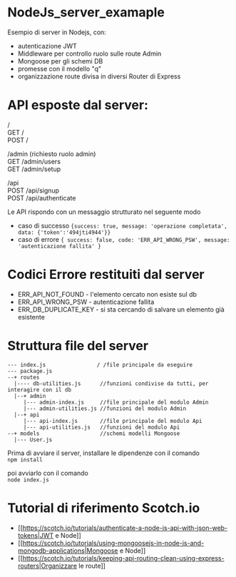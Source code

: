 # NodeJs_server_examaple
Esempio di server in Nodejs, con: 
- autenticazione JWT
- Middleware per controllo ruolo sulle route Admin
- Mongoose per gli schemi DB
- promesse con il modello "q"
- organizzazione route divisa in diversi Router di Express


# API esposte dal server:

/     
GET   /  
POST  /

/admin  (richiesto ruolo admin)  
GET   /admin/users  
GET   /admin/setup  

/api  
POST  /api/signup  
POST  /api/authenticate  


Le API rispondo con un messaggio strutturato nel seguente modo
- caso di successo
`{success: true, message: 'operazione completata',  data: {'token':'494jti4944'}}`
- caso di errore
`{ success: false, code: 'ERR_API_WRONG_PSW', message: 'autenticazione fallita' }`



# Codici Errore restituiti dal server
- ERR_API_NOT_FOUND - l'elemento cercato non esiste sul db
- ERR_API_WRONG_PSW - autenticazione fallita
- ERR_DB_DUPLICATE_KEY - si sta cercando di salvare un elemento già esistente



# Struttura file del server
```
--- index.js                / /file principale da eseguire
--- package.js
--+ routes
  |---- db-utilities.js      //funzioni condivise da tutti, per interagire con il db
  |--+ admin
     |--- admin-index.js     //file principale del modulo Admin
     |--- admin-utilities.js //funzioni del modulo Admin       
  |--+ api  
     |--- api-index.js       //file principale del modulo Api
     |--- api-utilities.js   //funzioni del modulo Api
--+ models                   //schemi modelli Mongoose
  |--- User.js
```

Prima di avviare il server, installare le dipendenze con il comando  
`npm install`

poi avviarlo con il comando  
`node index.js`



# Tutorial di riferimento Scotch.io
- [[https://scotch.io/tutorials/authenticate-a-node-js-api-with-json-web-tokens|JWT e Node]]
- [[https://scotch.io/tutorials/using-mongoosejs-in-node-js-and-mongodb-applications|Mongoose e Node]]
- [[https://scotch.io/tutorials/keeping-api-routing-clean-using-express-routers|Organizzare le route]]
